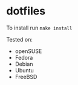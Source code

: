 # dotfiles

To install run `make install`

Tested on:
- openSUSE
- Fedora
- Debian
- Ubuntu
- FreeBSD
